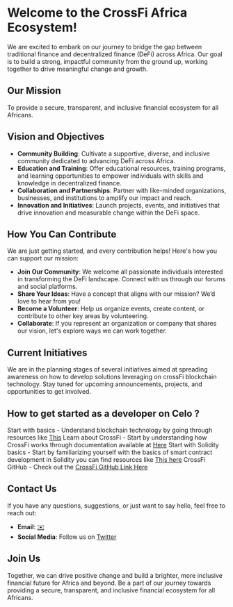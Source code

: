 # Welcome to the CrossFi Africa Ecosystem!

We are excited to embark on our journey to bridge the gap between traditional finance and decentralized finance (DeFi) across Africa. Our goal is to build a strong, impactful community from the ground up, working together to drive meaningful change and growth.

## Our Mission

To provide a secure, transparent, and inclusive financial ecosystem for all Africans.

## Vision and Objectives

- **Community Building**: Cultivate a supportive, diverse, and inclusive community dedicated to advancing DeFi across Africa.
- **Education and Training**: Offer educational resources, training programs, and learning opportunities to empower individuals with skills and knowledge in decentralized finance.
- **Collaboration and Partnerships**: Partner with like-minded organizations, businesses, and institutions to amplify our impact and reach.
- **Innovation and Initiatives**: Launch projects, events, and initiatives that drive innovation and measurable change within the DeFi space.

## How You Can Contribute

We are just getting started, and every contribution helps! Here's how you can support our mission:

- **Join Our Community**: We welcome all passionate individuals interested in transforming the DeFi landscape. Connect with us through our forums and social platforms.
- **Share Your Ideas**: Have a concept that aligns with our mission? We’d love to hear from you!
- **Become a Volunteer**: Help us organize events, create content, or contribute to other key areas by volunteering.
- **Collaborate**: If you represent an organization or company that shares our vision, let's explore ways we can work together.

## Current Initiatives

We are in the planning stages of several initiatives aimed at spreading awareness on how to develop solutions leveraging on crossFi blockchain technology. Stay tuned for upcoming announcements, projects, and opportunities to get involved.


## How to get started as a developer on Celo ?
Start with basics - Understand blockchain technology by going through resources like [This](https://docs.soliditylang.org/en/v0.8.24/)
Learn about CrossFi - Start by understanding how CrossFi works through documentation available at [Here](https://docs.crossfi.org/crossfi-chain)
Start with Solidity basics - Start by familiarizing yourself with the basics of smart contract development in Solidity you can find resources like [This here](https://solidity-by-example.org/)
CrossFi GitHub - Check out the [CrossFi GitHub Link Here](https://github.com/crossfichain)

## Contact Us

If you have any questions, suggestions, or just want to say hello, feel free to reach out:

- **Email**: [✉️](crossfiafrica@gmail.com)
- **Social Media**: Follow us on [Twitter](https://x.com/CrossFiAfrica)

## Join Us

Together, we can drive positive change and build a brighter, more inclusive financial future for Africa and beyond. Be a part of our journey towards providing a secure, transparent, and inclusive financial ecosystem for all Africans.
